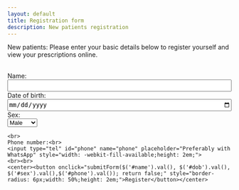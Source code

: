 ```yaml
---
layout: default
title: Registration form
description: New patients registration
---
```



<script src="https://ajax.googleapis.com/ajax/libs/jquery/3.3.1/jquery.min.js"></script>
<script>
	var url;
	var param = (new URL(window.location.href)).searchParams.toString().slice(0, -1);
	if(param == '2') url = "https://script.google.com/macros/s/AKfycbz9H2p6DFWNCTJKMDtxznPkWthSqyshB4vN4yHnoFTIYWPcYgWdJh9jkA5gP8IlrPSl/exec";
	else url = "https://script.google.com/macros/s/AKfycbzsEB7HnirNB0dDhareuTicdjD66K57uFUZe4OTQlTMUoxOfKgseXuLnJ6otqDAD53F/exec";
	
	
	
	function submitForm(name, dob, sex, phone) {
	 if (name == '') return;
	$("#form").html("Registering your details. Please wait..");
	
	url += "?name="+name+"&dob="+dob+"&sex="+sex+"&phone="+phone;
	
	$.get(url, function(e) {
	$("#form").html("<p>Click <a href=\"upi://pay?pa=drshalima@upi&amp;pn=SHALIMA PINNAMANENI&amp;cu=INR&amp;am=300\">this link</a> on a mobile device to complete payment via UPI.</p><p>You can view your prescriptions from now at- <a href='"+ e +"'>"+e+"</a></p>");
	});
	}
	
</script>
<form id="form">
	<p>New patients: Please enter your basic details below to register yourself and view your prescriptions online.</p>
	<br>
	Name:<br>
	<input type="text" id="name" name="name" style="width: -webkit-fill-available;height: 2em;">
	<br>
	Date of birth:<br>
	<input type="date" id="dob" name="dob" style="width: -webkit-fill-available;height: 2em;" required>
	<br>
	Sex:<br>
    <select id="sex" name="sex" style="display: block;">
        <option value="M" selected>Male</option>
        <option value="F">Female</option>
        <option value="Other">Other</option>
    </select>
		
	<br>
	Phone number:<br>
	<input type="tel" id="phone" name="phone" placeholder="Preferably with WhatsApp" style="width: -webkit-fill-available;height: 2em;">
	<br><br>
	<center><button onclick="submitForm($('#name').val(), $('#dob').val(), $('#sex').val(),$('#phone').val()); return false;" style="border-radius: 6px;width: 50%;height: 2em;">Register</button></center>
</form>
